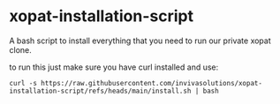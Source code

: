 # xopat-installation-script
A bash script to install everything that you need to run our private xopat clone. 

to run this just make sure you have curl installed and use:

    curl -s https://raw.githubusercontent.com/invivasolutions/xopat-installation-script/refs/heads/main/install.sh | bash

